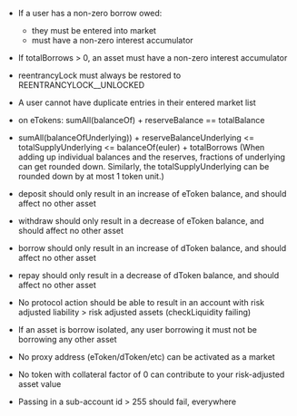 * If a user has a non-zero borrow owed:
  * they must be entered into market
  * must have a non-zero interest accumulator
* If totalBorrows > 0, an asset must have a non-zero interest accumulator
* reentrancyLock must always be restored to REENTRANCYLOCK__UNLOCKED
* A user cannot have duplicate entries in their entered market list

* on eTokens: sumAll(balanceOf) + reserveBalance == totalBalance
* sumAll(balanceOfUnderlying)) + reserveBalanceUnderlying <= totalSupplyUnderlying <= balanceOf(euler) + totalBorrows
    (When adding up individual balances and the reserves, fractions of underlying can get rounded down. Similarly, the totalSupplyUnderlying can be rounded down by at most 1 token unit.)

* deposit should only result in an increase of eToken balance, and should affect no other asset
* withdraw should only result in a decrease of eToken balance, and should affect no other asset
* borrow should only result in an increase of dToken balance, and should affect no other asset
* repay should only result in a decrease of dToken balance, and should affect no other asset

* No protocol action should be able to result in an account with risk adjusted liability > risk adjusted assets (checkLiquidity failing)
* If an asset is borrow isolated, any user borrowing it must not be borrowing any other asset
* No proxy address (eToken/dToken/etc) can be activated as a market
* No token with collateral factor of 0 can contribute to your risk-adjusted asset value
* Passing in a sub-account id > 255 should fail, everywhere
